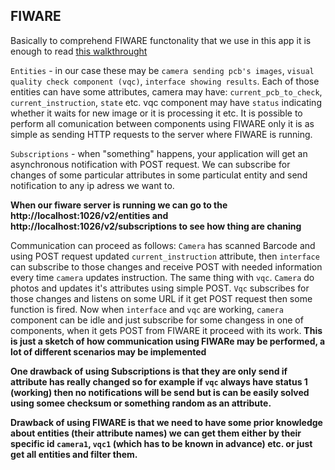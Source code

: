## FIWARE
Basically to comprehend FIWARE functonality that we use in this app it is enough to read [this walkthrought](https://fiware-orion.readthedocs.io/en/latest/user/walkthrough_apiv2/index.html)

`Entities` - in our case these may be `camera sending pcb's images`, `visual quality check component (vqc)`, `interface showing results`. Each of those entities can have some attributes, camera may have: `current_pcb_to_check`, `current_instruction`, `state` etc. vqc component may have 
`status` indicating whether it waits for new image or it is processing it etc. It is possible to perform all comunication between components using FIWARE only it is as simple as sending HTTP requests to the server where FIWARE is running.

`Subscriptions` - when "something" happens, your application will get an asynchronous notification with POST request. We can subscribe for changes of some particular attributes in some particulat entity and send notification to any ip adress we want to.

**When our fiware server is running we can go to the http://localhost:1026/v2/entities and http://localhost:1026/v2/subscriptions to see how thing are chaning**

Communication can proceed as follows:  `Camera` has scanned Barcode and using POST request updated `current_instruction` attribute, then `interface` can subscribe to those changes and receive POST with needed information every time `camera` updates instruction. The same thing with `vqc`. `Camera` do photos and updates it's attributes using simple POST. `Vqc` subscribes for those changes and listens on some URL if it get POST request then some function is fired. Now when `interface` and `vqc` are working, `camera` component can be idle and just subscribe for some changess in one of components, when it gets POST from FIWARE it proceed with its work.
**This is just a sketch of how communication using FIWARe may be performed, a lot of different scenarios may be implemented**

**One drawback of using Subscriptions is that they are only send if attribute has really changed so for example if `vqc` always have status 1 (working) then no notifications will be send but is can be easily solved using somee checksum or something random as an attribute.**

**Drawback of using FIWARE is that we need to have some prior knowledge about entities (their attribute names) we can get them either by their specific id `camera1`, `vqc1` (which has to be known in advance) etc. or just get all entities and filter them.**